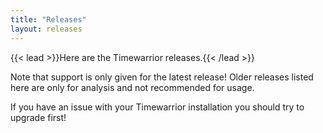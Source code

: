 ```yaml
---
title: "Releases"
layout: releases
---
```

{{< lead >}}Here are the Timewarrior releases.{{< /lead >}}

Note that support is only given for the latest release!
Older releases listed here are only for analysis and not recommended for usage.

If you have an issue with your Timewarrior installation you should try to upgrade first!
